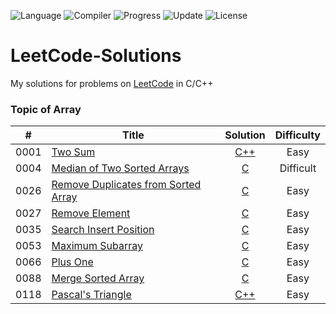 ![Language](https://img.shields.io/badge/Language-C%2FC%2B%2B-blue)  ![Compiler](https://img.shields.io/badge/Compiler-GCC-green)  ![Progress](https://img.shields.io/badge/Progress-9%2F1255-yellow)  ![Update](https://img.shields.io/badge/Update-Every%20Few%20Days-orange)  ![License](https://img.shields.io/badge/License-MIT-red)

# LeetCode-Solutions
My solutions for problems on [LeetCode](https://leetcode-cn.com/) in C/C++

### Topic of Array
| # | Title | Solution | Difficulty |
|:-:|-------|:--------:|:----------:|
|0001|[Two Sum](https://leetcode-cn.com/problems/two-sum/)                                                          |[C++](./problem_0001_to_problem_0099/0001_two_sum/solution2.cc)                         |Easy     |
|0004|[Median of Two Sorted Arrays](https://leetcode-cn.com/problems/median-of-two-sorted-arrays/)                  |[C](./problem_0001_to_problem_0099/0004_median_of_two_sorted_arrays/solution3.c)        |Difficult|
|0026|[Remove Duplicates from Sorted Array](https://leetcode-cn.com/problems/remove-duplicates-from-sorted-array/)  |[C](./problem_0001_to_problem_0099/0026_remove_duplicates_from_sorted_array/solution1.c)|Easy     |
|0027|[Remove Element](https://leetcode-cn.com/problems/remove-element/)                                            |[C](./problem_0001_to_problem_0099/0027_remove_element/solution2.c)                     |Easy     |
|0035|[Search Insert Position](https://leetcode-cn.com/problems/search-insert-position/)                            |[C](./problem_0001_to_problem_0099/0035_search_insert_position/solution2.c)             |Easy     |
|0053|[Maximum Subarray](https://leetcode-cn.com/problems/maximum-subarray/)                                        |[C](./problem_0001_to_problem_0099/0053_maximum_subarray/solution2.c)                   |Easy     |
|0066|[Plus One](https://leetcode-cn.com/problems/plus-one/)                                                        |[C](./problem_0001_to_problem_0099/0066_plus_one/solution1.c)                           |Easy     |
|0088|[Merge Sorted Array](https://leetcode-cn.com/problems/merge-sorted-array/)                                    |[C](./problem_0001_to_problem_0099/0088_merge_sorted_array/solution2.c)                 |Easy     |
|0118|[Pascal's Triangle](https://leetcode-cn.com/problems/pascals-triangle/)                                       |[C++](./problem_0100_to_problem_0199/0118_pascals_triangle/solution2.cc)                |Easy     |

